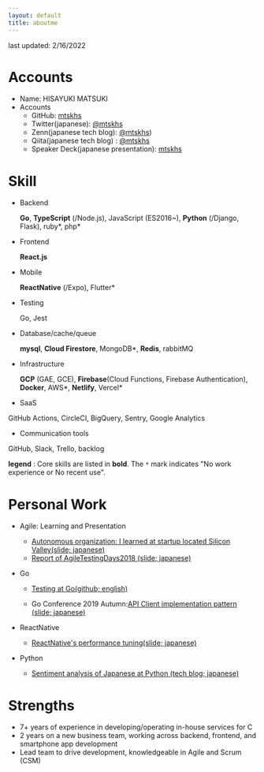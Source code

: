 ```yaml
---
layout: default
title: aboutme
---
```


last updated: 2/16/2022

# Accounts

* Name: HISAYUKI MATSUKI
* Accounts
  * GitHub: [mtskhs](https://github.com/matsu0228)
  * Twitter(japanese): [@mtskhs](https://twitter.com/mtskhs)
  * Zenn(japanese tech blog): [@mtskhs](https://zenn.dev/mtskhs))
  * Qiita(japanese tech blog) : [@mtskhs](https://qiita.com/mtskhs)
  * Speaker Deck(japanese presentation): [mtskhs](https://speakerdeck.com/matsu0228/)


# Skill

* Backend

  **Go**, **TypeScript** (/Node.js), JavaScript (ES2016~), **Python** (/Django, Flask), ruby*, php*

* Frontend

  **React.js**

* Mobile

  **ReactNative** (/Expo), Flutter*

* Testing

  Go, Jest

* Database/cache/queue

  **mysql**, **Cloud Firestore**, MongoDB*,
  **Redis**, rabbitMQ

* Infrastructure

  **GCP** (GAE, GCE), **Firebase**(Cloud Functions, Firebase Authentication), **Docker**, AWS*, **Netlify**, Vercel*

* SaaS

GitHub Actions, CircleCI, BigQuery, Sentry, Google Analytics

* Communication tools

 GitHub, Slack, Trello, backlog

**legend** : Core skills are listed in **bold**. The `*` mark indicates "No work experience or No recent use".


# Personal Work

* Agile: Learning and Presentation
  * [Autonomous organization: I learned at startup located Silicon Valley(slide; japanese)](https://speakerdeck.com/matsu0228/organizationtheory-of-engineering)
  * [Report of AgileTestingDays2018 (slide; japanese)](https://speakerdeck.com/matsu0228/report-of-agiletestingdays2018)

* Go
  * [Testing at Go(github; english)](https://github.com/matsu0228/gotest)

  * Go Conference 2019 Autumn:[API Client implementation pattern (slide; japanese)](https://speakerdeck.com/matsu0228/api-client-implementation-pattern-in-go)

* ReactNative
  * [ReactNative's performance tuning(slide; japanese)](https://speakerdeck.com/matsu0228/performance-tuning-in-reactnative)

* Python
  * [Sentiment analysis of Japanese at Python (tech blog; japanese)](https://qiita.com/matsu0228/items/0323f299d03f5b07efdc)


# Strengths

* 7+ years of experience in developing/operating in-house services for C
* 2 years on a new business team, working across backend, frontend, and smartphone app development
* Lead team to drive development, knowledgeable in Agile and Scrum (CSM)